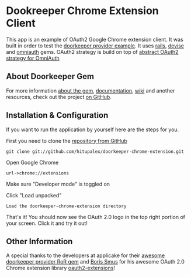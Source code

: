 # Dookreeper Chrome Extension Client

This app is an example of OAuth2 Google Chrome extension client. It was built in order to test
the [doorkeeper provider example](http://doorkeeper-provider.herokuapp.com/).
It uses [rails](http://github.com/rails/rails/), [devise](http://github.com/plataformatec/devise)
and [omniauth](http://github.com/intridea/omniauth) gems. OAuth2
strategy is build on top of [abstract OAuth2 strategy for OmniAuth](https://github.com/intridea/omniauth-oauth2)

## About Doorkeeper Gem

For more information [about the gem](https://github.com/applicake/doorkeeper),
[documentation](https://github.com/applicake/doorkeeper#readme),
[wiki](https://github.com/applicake/doorkeeper/wiki/_pages) and another resources,
check out the project [on GitHub](https://github.com/applicake/doorkeeper).

## Installation & Configuration

If you want to run the application by yourself here are the steps for
you.

First you need to clone the [repository from GitHub](http://github.com/applicake/doorkeeper-devise-client)

    git clone git://github.com/hitupalex/doorkeeper-chrome-extension.git 

Open Google Chrome

    url->chrome://extensions

Make sure "Developer mode" is toggled on

Click "Load unpacked"

    Load the doorkeeper-chrome-extension directory

That's it! You should now see the OAuth 2.0 logo in the top right portion of your screen.
Click it and try it out!

## Other Information

A special thanks to the developers at applicake for their [awesome doorkeeper provider RoR gem](https://github.com/applicake/doorkeeper)
and [Boris Smus](https://github.com/borismus) for his awesome OAuth 2.0 Chrome extension library [oauth2-extensions](https://github.com/borismus/oauth2-extensions)!
